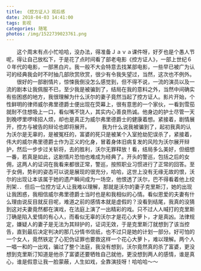 ```yaml
---
title: 《控方证人》观后感
date: 2018-04-03 14:41:00
tags: 影视
categories: 随笔
photos: /img/1522739023761.png
---
```



  　　这个周末有点小忙哈哈，没办法，得准备Ｊａｖａ课件呀，好歹也是个愚人节呢，得让自己放松下，于是花了点时间看了部老电影《控方证人》，一部上世纪６０年代的电影，一部黑白片。我一般不大会特意去找某部电影，一些早已被广为认可的经典我会时不时抽几部欣赏欣赏，很少有令我失望过，当然，这次也不例外。
  　　很好的一部剧情片，惊悚我倒没怎么感觉到，但不得不说，一流的演员以及一流的剧本让我佩服不已，至少我是被骗到了，结局在我的意料之外，当然中间确实有些困惑的地方，我很理解为什么沃尔的妻子竟然当起了控方证人。影片开始，个性鲜明的律师威尔弗里德爵士便出现在荧幕上，很有意思的一个家伙，一看到雪茄就耐不住想吸上一口，看似嘴不饶人，其实内心善良热诚。他身边的护士尽管一天到晚啰里啰嗦招人烦，却也是真正为威尔弗里德爵士的健康着想。紧接着，剧情展开，控方与被告的辩论也即将展开。
  　　我为什么说我被骗到了，起初我真的认为沃尔是无辜的，是被冤枉的，富婆的死只是被某个入室抢劫犯误杀了，紧接着，伟大的威尔弗里德爵士作为正义的化身，冒着身体旧病复发的风险为沃尔展开辩护，然后一步步过关斩将，去的胜利，沃尔无罪释放！看，结局多么美好，但细想一番，若真是如此，这剧情片恐怕也难成为经典了。开头的警巡，包括之后的女佣，这两人的证词在我看来都很正常，警巡，按照职业习惯进行了正常的回答。至于女佣，势利的姿态可以说是展现的很充分，哈哈，这世上没有无缘无故的恨，沃尔的出现让本该属于她的遗产瞬间成为一场空，他恨透了沃尔，巴不得看着他上绞刑架．．但后一位控方证人让我难以理解，那就是沃尔的妻子克里斯汀，她的出现让我困惑，我相信威尔弗里德爵士当时也是和我相似的心情。看似恩爱的夫妻有什么理由说反目就反目呢，难道之前的感情本就是虚假的？没看到结尾，我真的没猜到这对夫妻竟然都在演戏，在法庭上演了一出精彩的戏。只不过人人喊打的克里斯汀确是陷入爱情的有心人，而看似无辜的沃尔才是花心大萝卜，才是真凶。法律规定，嫌疑人的妻子是无法为其辩护的，证词无效，于是克里斯汀就想到了该当控告，直到最后决定判决的那几分情书信纸，也不过只是她的计划一部分。好可怕的一个女人，竟然铁定了心犯伪证罪也要救这样一个花心大萝卜，难以理解。两个人一唱一和的一出戏，骗过了整个法庭，我没有想到，沃尔竟然真的杀了富婆，更没想到克里斯汀知道是他杀了富婆还要牺牲自己就他，更没想到两人的感情，谁是真心，谁是假意让我一脸蒙蔽，人生如戏，全靠演技呀！哈哈哈～～